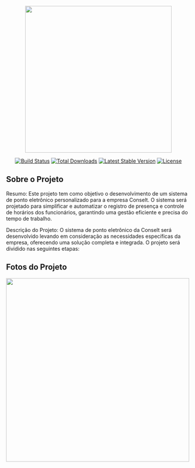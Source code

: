 <p align="center"><a href="https://laravel.com" target="_blank"><img src="https://raw.githubusercontent.com/laravel/art/master/logo-lockup/5%20SVG/2%20CMYK/1%20Full%20Color/laravel-logolockup-cmyk-red.svg" width="400"></a></p>

<p align="center">
<a href="https://travis-ci.org/laravel/framework"><img src="https://travis-ci.org/laravel/framework.svg" alt="Build Status"></a>
<a href="https://packagist.org/packages/laravel/framework"><img src="https://img.shields.io/packagist/dt/laravel/framework" alt="Total Downloads"></a>
<a href="https://packagist.org/packages/laravel/framework"><img src="https://img.shields.io/packagist/v/laravel/framework" alt="Latest Stable Version"></a>
<a href="https://packagist.org/packages/laravel/framework"><img src="https://img.shields.io/packagist/l/laravel/framework" alt="License"></a>
</p>

## Sobre o Projeto

Resumo:
Este projeto tem como objetivo o desenvolvimento de um sistema de ponto eletrônico personalizado para a empresa Conselt. O sistema será projetado para simplificar e automatizar o registro de presença e controle de horários dos funcionários, garantindo uma gestão eficiente e precisa do tempo de trabalho.

Descrição do Projeto:
O sistema de ponto eletrônico da Conselt será desenvolvido levando em consideração as necessidades específicas da empresa, oferecendo uma solução completa e integrada. O projeto será dividido nas seguintes etapas:


## Fotos do Projeto 

<img src="![image](https://github.com/Brunomtk/Pontoeletronico-Conselt/assets/88750125/48f2dc1d-1b2d-45de-9d0a-eeb2b5bf5fa5)
" width="500">


